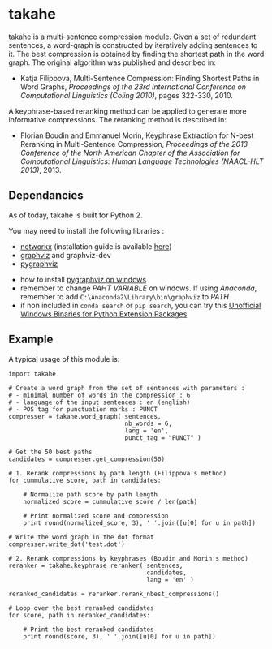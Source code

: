 # takahe

takahe is a multi-sentence compression module. Given a set of redundant sentences, a word-graph is constructed by iteratively adding sentences to it. The best compression is obtained by finding the shortest path in the word graph. The original algorithm was published and described in:

* Katja Filippova, Multi-Sentence Compression: Finding Shortest Paths in Word Graphs, *Proceedings of the 23rd International Conference on Computational Linguistics (Coling 2010)*, pages 322-330, 2010.

A keyphrase-based reranking method can be applied to generate more informative compressions. The reranking method is described in:

* Florian Boudin and Emmanuel Morin, Keyphrase Extraction for N-best Reranking in Multi-Sentence Compression, *Proceedings of the 2013 Conference of the North American Chapter of the Association for Computational Linguistics: Human Language Technologies (NAACL-HLT 2013)*, 2013.


## Dependancies

As of today, takahe is built for Python 2.

You may need to install the following libraries :

- [networkx](http://networkx.github.io/) (installation guide is available [here](http://networkx.github.io/documentation/latest/install.html))
- [graphviz](http://www.graphviz.org/) and graphviz-dev
- [pygraphviz](http://pygraphviz.github.io/documentation/latest/install.html)

* how to install [pygraphviz on windows](http://stackoverflow.com/questions/4571067/installing-pygraphviz-on-windows)
* remember to change _PAHT VARIABLE_ on windows. If using _Anaconda_, remember to add ``C:\Anaconda2\Library\bin\graphviz`` to _PATH_ 
* if non included in ``conda search`` or ``pip search``, you can try this [Unofficial Windows Binaries for Python Extension Packages](http://www.lfd.uci.edu/~gohlke/pythonlibs)



## Example
A typical usage of this module is:
    
	import takahe
        
	# Create a word graph from the set of sentences with parameters :
	# - minimal number of words in the compression : 6
	# - language of the input sentences : en (english)
	# - POS tag for punctuation marks : PUNCT
	compresser = takahe.word_graph( sentences, 
								    nb_words = 6, 
		                            lang = 'en', 
		                            punct_tag = "PUNCT" )

	# Get the 50 best paths
	candidates = compresser.get_compression(50)

	# 1. Rerank compressions by path length (Filippova's method)
	for cummulative_score, path in candidates:

		# Normalize path score by path length
		normalized_score = cummulative_score / len(path)

		# Print normalized score and compression
		print round(normalized_score, 3), ' '.join([u[0] for u in path])

	# Write the word graph in the dot format
	compresser.write_dot('test.dot')

	# 2. Rerank compressions by keyphrases (Boudin and Morin's method)
	reranker = takahe.keyphrase_reranker( sentences,  
										  candidates, 
										  lang = 'en' )

	reranked_candidates = reranker.rerank_nbest_compressions()

	# Loop over the best reranked candidates
	for score, path in reranked_candidates:
		
		# Print the best reranked candidates
		print round(score, 3), ' '.join([u[0] for u in path])
